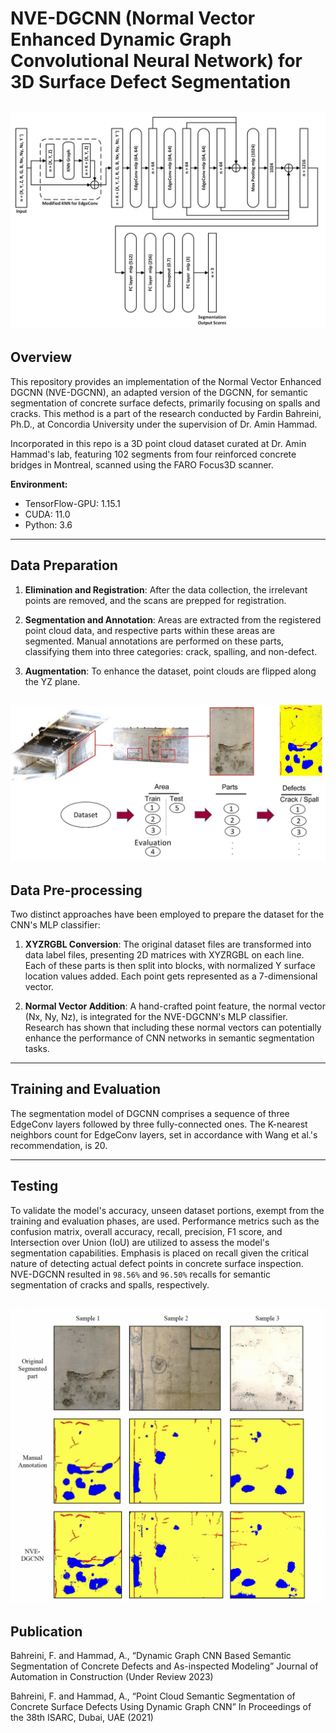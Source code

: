 # NVE-DGCNN (Normal Vector Enhanced Dynamic Graph Convolutional Neural Network) for 3D Surface Defect Segmentation
![Alt Text](https://github.com/fardinbh/NVE-DGCNN/blob/main/images/model.jpg?raw=true)
---

## Overview

This repository provides an implementation of the Normal Vector Enhanced DGCNN (NVE-DGCNN), an adapted version of the DGCNN, for semantic segmentation of concrete surface defects, primarily focusing on spalls and cracks. This method is a part of the research conducted by Fardin Bahreini, Ph.D., at Concordia University under the supervision of Dr. Amin Hammad.

Incorporated in this repo is a 3D point cloud dataset curated at Dr. Amin Hammad's lab, featuring 102 segments from four reinforced concrete bridges in Montreal, scanned using the FARO Focus3D scanner.

**Environment:**
- TensorFlow-GPU: 1.15.1
- CUDA: 11.0
- Python: 3.6

---

## Data Preparation

1. **Elimination and Registration**: After the data collection, the irrelevant points are removed, and the scans are prepped for registration. 
   
2. **Segmentation and Annotation**: Areas are extracted from the registered point cloud data, and respective parts within these areas are segmented. Manual annotations are performed on these parts, classifying them into three categories: crack, spalling, and non-defect.

3. **Augmentation**: To enhance the dataset, point clouds are flipped along the YZ plane.

![Alt Text](https://github.com/fardinbh/NVE-DGCNN/blob/main/images/Annotation.jpg?raw=true)
---

## Data Pre-processing

Two distinct approaches have been employed to prepare the dataset for the CNN's MLP classifier:

1. **XYZRGBL Conversion**: The original dataset files are transformed into data label files, presenting 2D matrices with XYZRGBL on each line. Each of these parts is then split into blocks, with normalized Y surface location values added. Each point gets represented as a 7-dimensional vector.

2. **Normal Vector Addition**: A hand-crafted point feature, the normal vector (Nx, Ny, Nz), is integrated for the NVE-DGCNN's MLP classifier. Research has shown that including these normal vectors can potentially enhance the performance of CNN networks in semantic segmentation tasks.

---

## Training and Evaluation

The segmentation model of DGCNN comprises a sequence of three EdgeConv layers followed by three fully-connected ones. The K-nearest neighbors count for EdgeConv layers, set in accordance with Wang et al.'s recommendation, is 20.

---

## Testing

To validate the model's accuracy, unseen dataset portions, exempt from the training and evaluation phases, are used. Performance metrics such as the confusion matrix, overall accuracy, recall, precision, F1 score, and Intersection over Union (IoU) are utilized to assess the model's segmentation capabilities. Emphasis is placed on recall given the critical nature of detecting actual defect points in concrete surface inspection.
NVE-DGCNN resulted in `98.56%` and `96.50%` recalls for semantic segmentation of cracks and spalls, respectively.

![Alt Text](https://github.com/fardinbh/NVE-DGCNN/blob/main/images/Test.png?raw=true)
---

## Publication

Bahreini, F. and Hammad, A., “Dynamic Graph CNN Based Semantic Segmentation of Concrete Defects and As-inspected Modeling” Journal of
Automation in Construction (Under Review 2023)

Bahreini, F. and Hammad, A., “Point Cloud Semantic Segmentation of Concrete Surface Defects Using Dynamic Graph CNN” In Proceedings of the 38th ISARC,
Dubai, UAE (2021)

